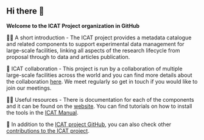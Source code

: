## Hi there 👋

**Welcome to the ICAT Project organization in GitHub**

🙋‍♀️ A short introduction - The ICAT project provides a metadata catalogue and related components to support experimental data management for large-scale facilities, linking all aspects of the research lifecycle from proposal through to data and articles publication.

🌈 ICAT collaboration - This project is run by a collaboration of multiple large-scale facilities across the world and you can find more details about the collaboration [here](https://icatproject.org/collaboration). We meet regularly so get in touch if you would like to join our meetings. 


👩‍💻 Useful resources - There is documentation for each of the components and it can be found on the [website](https://icatproject.org/user-documentation). You can find tutorials on how to install the tools in the [ICAT Manual](https://github.com/icatproject/icat.manual/tree/master/tutorials).

🧙 In addition to the [ICAT project GitHub](https://github.com/icatproject/), you can also check other [contributions to the ICAT project](https://github.com/icatproject-contrib).


<!--
🍿 Fun facts - what does your team eat for breakfast?
-->
